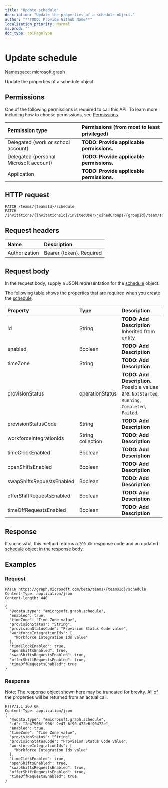 ```yaml
---
title: "Update schedule"
description: "Update the properties of a schedule object."
author: "**TODO: Provide Github Name**"
localization_priority: Normal
ms.prod: ""
doc_type: apiPageType
---
```


# Update schedule

Namespace: microsoft.graph

Update the properties of a schedule object.

## Permissions
One of the following permissions is required to call this API. To learn more, including how to choose permissions, see [Permissions](/concepts/permissions-reference.md).

|Permission type|Permissions (from most to least privileged)|
|:---|:---|
|Delegated (work or school account)|**TODO: Provide applicable permissions.**|
|Delegated (personal Microsoft account)|**TODO: Provide applicable permissions.**|
|Application|**TODO: Provide applicable permissions.**|

## HTTP request
<!-- {
  "blockType": "ignored"
}
-->
``` http
PATCH /teams/{teamsId}/schedule
PATCH /invitations/{invitationsId}/invitedUser/joinedGroups/{groupId}/team/schedule
```

## Request headers
|Name|Description|
|:---|:---|
|Authorization|Bearer {token}. Required|

## Request body
In the request body, supply a JSON representation for the [schedule](../resources/schedule.md) object.

The following table shows the properties that are required when you create the [schedule](../resources/schedule.md).

|Property|Type|Description|
|:---|:---|:---|
|id|String|**TODO: Add Description** Inherited from [entity](../resources/entity.md)|
|enabled|Boolean|**TODO: Add Description**|
|timeZone|String|**TODO: Add Description**|
|provisionStatus|operationStatus|**TODO: Add Description**. Possible values are: `NotStarted`, `Running`, `Completed`, `Failed`.|
|provisionStatusCode|String|**TODO: Add Description**|
|workforceIntegrationIds|String collection|**TODO: Add Description**|
|timeClockEnabled|Boolean|**TODO: Add Description**|
|openShiftsEnabled|Boolean|**TODO: Add Description**|
|swapShiftsRequestsEnabled|Boolean|**TODO: Add Description**|
|offerShiftRequestsEnabled|Boolean|**TODO: Add Description**|
|timeOffRequestsEnabled|Boolean|**TODO: Add Description**|



## Response
If successful, this method returns a `200 OK` response code and an updated [schedule](../resources/schedule.md) object in the response body.

## Examples

### Request
<!-- {
  "blockType": "request",
  "name": "update_schedule"
}
-->
``` http
PATCH https://graph.microsoft.com/beta/teams/{teamsId}/schedule
Content-Type: application/json
Content-length: 440

{
  "@odata.type": "#microsoft.graph.schedule",
  "enabled": true,
  "timeZone": "Time Zone value",
  "provisionStatus": "String",
  "provisionStatusCode": "Provision Status Code value",
  "workforceIntegrationIds": [
    "Workforce Integration Ids value"
  ],
  "timeClockEnabled": true,
  "openShiftsEnabled": true,
  "swapShiftsRequestsEnabled": true,
  "offerShiftRequestsEnabled": true,
  "timeOffRequestsEnabled": true
}
```

### Response
Note: The response object shown here may be truncated for brevity. All of the properties will be returned from an actual call.
<!-- {
  "blockType": "response",
  "truncated": true
}
-->
``` http
HTTP/1.1 200 OK
Content-Type: application/json
{
  "@odata.type": "#microsoft.graph.schedule",
  "id": "2e47906f-906f-2e47-6f90-472e6f90472e",
  "enabled": true,
  "timeZone": "Time Zone value",
  "provisionStatus": "String",
  "provisionStatusCode": "Provision Status Code value",
  "workforceIntegrationIds": [
    "Workforce Integration Ids value"
  ],
  "timeClockEnabled": true,
  "openShiftsEnabled": true,
  "swapShiftsRequestsEnabled": true,
  "offerShiftRequestsEnabled": true,
  "timeOffRequestsEnabled": true
}
```

